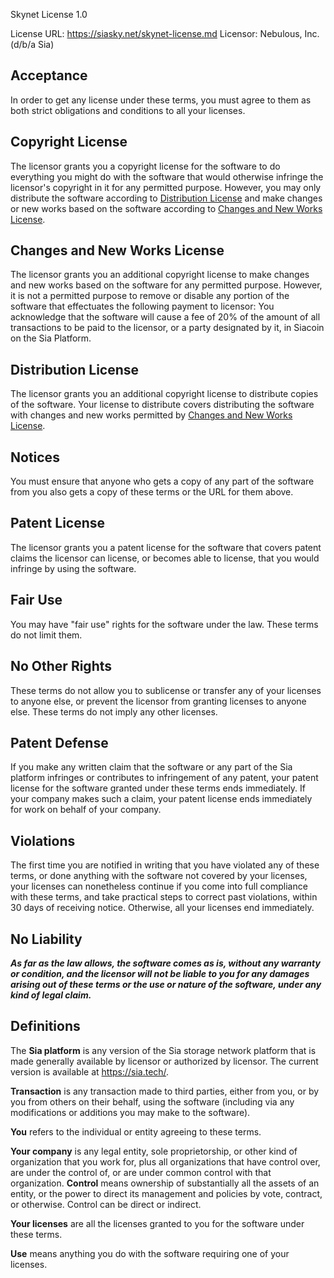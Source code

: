 Skynet License 1.0

License URL: https://siasky.net/skynet-license.md
Licensor: Nebulous, Inc. (d/b/a Sia)

## Acceptance

In order to get any license under these terms, you must agree
to them as both strict obligations and conditions to all
your licenses.

## Copyright License

The licensor grants you a copyright license for the
software to do everything you might do with the software
that would otherwise infringe the licensor's copyright
in it for any permitted purpose. However, you may
only distribute the software according to [Distribution
License](#distribution-license) and make changes or new works
based on the software according to [Changes and New Works
License](#changes-and-new-works-license).

## Changes and New Works License

The licensor grants you an additional copyright license to
make changes and new works based on the software for any
permitted purpose. However, it is not a permitted purpose to
remove or disable any portion of the software that effectuates
the following payment to licensor: You acknowledge that the
software will cause a fee of 20% of the amount of all transactions
to be paid to the licensor, or a party designated by it, in
Siacoin on the Sia Platform.

## Distribution License

The licensor grants you an additional copyright license
to distribute copies of the software. Your license
to distribute covers distributing the software with
changes and new works permitted by [Changes and New Works
License](#changes-and-new-works-license).

## Notices

You must ensure that anyone who gets a copy of any part of
the software from you also gets a copy of these terms or the
URL for them above.

## Patent License

The licensor grants you a patent license for the software that
covers patent claims the licensor can license, or becomes able
to license, that you would infringe by using the software.

## Fair Use

You may have "fair use" rights for the software under the
law. These terms do not limit them.

## No Other Rights

These terms do not allow you to sublicense or transfer any of
your licenses to anyone else, or prevent the licensor from
granting licenses to anyone else. These terms do not imply
any other licenses.

## Patent Defense

If you make any written claim that the software or any part of the
Sia platform infringes or contributes to infringement of any patent,
your patent license for the software granted under these terms
ends immediately. If your company makes such a claim, your
patent license ends immediately for work on behalf of your company.

## Violations

The first time you are notified in writing that you have
violated any of these terms, or done anything with the software
not covered by your licenses, your licenses can nonetheless
continue if you come into full compliance with these terms,
and take practical steps to correct past violations, within
30 days of receiving notice. Otherwise, all your licenses
end immediately.

## No Liability

**_As far as the law allows, the software comes as is, without
any warranty or condition, and the licensor will not be liable
to you for any damages arising out of these terms or the use
or nature of the software, under any kind of legal claim._**

## Definitions

The **Sia platform** is any version of the Sia storage network
platform that is made generally available by licensor or authorized
by licensor. The current version is available at https://sia.tech/.

**Transaction** is any transaction made to third parties, either
from you, or by you from others on their behalf, using the software
(including via any modifications or additions you may make to
the software).

**You** refers to the individual or entity agreeing to these
terms.

**Your company** is any legal entity, sole proprietorship,
or other kind of organization that you work for, plus all
organizations that have control over, are under the control of,
or are under common control with that organization. **Control**
means ownership of substantially all the assets of an entity,
or the power to direct its management and policies by vote,
contract, or otherwise. Control can be direct or indirect.

**Your licenses** are all the licenses granted to you for the
software under these terms.

**Use** means anything you do with the software requiring one
of your licenses.
